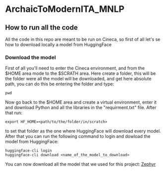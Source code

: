 # ArchaicToModernITA_MNLP

## How to run all the code
All the code in this repo are meant to be run on Cineca, so first of all let's se how to download locally a model from HuggingFace

### Download the model
First of all you'll need to enter the Cineca environment, and from the $HOME area mode to the $SCRATH area. Here create a folder, this will be the folder were all the model will be downloaded, and get here absolute path, you can do this be entering the folder and type:
```
pwd
```
Now go back to the $HOME area and create a virtual environment, enter it and download Python and all the libraries in the "requirment.txt" file. After that run:
```
export HF_HOME=<path/to/the/folder/in/scratch>
```
to set that folder as the one where HuggingFace will download every model. After that you can run the following command to login and dowload the model from HuggingFace:
```
huggingface-cli login
huggingface-cli download <name_of_the_model_to_download>
```
You can now download all the model that we used for this project: [Zephyr](https://huggingface.co/HuggingFaceH4/zephyr-7b-beta)
